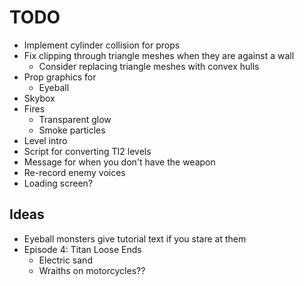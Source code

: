 # TODO
- Implement cylinder collision for props
- Fix clipping through triangle meshes when they are against a wall
  - Consider replacing triangle meshes with convex hulls
- Prop graphics for
  - Eyeball
- Skybox
- Fires
  - Transparent glow
  - Smoke particles
- Level intro
- Script for converting TI2 levels
- Message for when you don't have the weapon
- Re-record enemy voices
- Loading screen?

## Ideas

- Eyeball monsters give tutorial text if you stare at them
- Episode 4: Titan Loose Ends
  - Electric sand
  - Wraiths on motorcycles??
